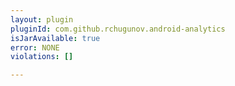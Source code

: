 ```yaml
---
layout: plugin
pluginId: com.github.rchugunov.android-analytics
isJarAvailable: true
error: NONE
violations: []

---
```

